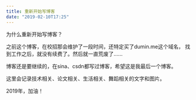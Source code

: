 ```yaml
---
title: 重新开始写博客 
date: "2019-02-10T17:25"
---
```


为什么重新开始写博客？

之前这个博客，在校招那会维护了一段时间，还特定买了dumin.me这个域名，
找到工作之后，就没有续费了。然后就一直荒废了......

博客还是要继续的，在sina、csdn都写过博客，希望这是我最后一个博客。

这里会记录技术相关、论文相关、生活相关、舞蹈相关的文字和图片。

2019年，加油！
